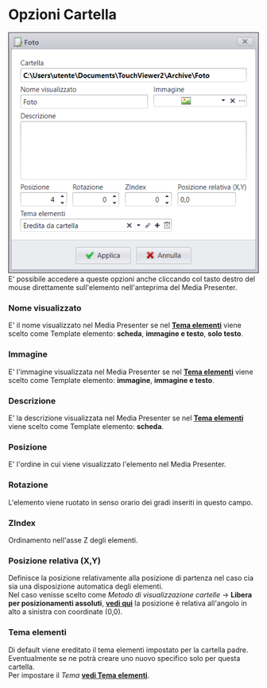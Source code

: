 # Opzioni Cartella
![](/img/folder-option.png)<br>
E' possibile accedere a queste opzioni anche cliccando col tasto destro del mouse direttamente sull'elemento nell'anteprima del Media Presenter.

### Nome visualizzato
E' il nome visualizzato nel Media Presenter se nel [__Tema elementi__](/it/media-manager/themes/theme-navigationbar.md) viene scelto come Template elemento: __scheda__, __immagine e testo__, __solo testo__.

### Immagine
E' l'immagine visualizzata nel Media Presenter se nel [__Tema elementi__](/it/media-manager/themes/theme-navigationbar.md) viene scelto come Template elemento:  __immagine__, __immagine e testo__.

### Descrizione
E' la descrizione visualizzata nel Media Presenter se nel [__Tema elementi__](/it/media-manager/themes/theme-navigationbar.md) viene scelto come Template elemento: __scheda__.

### Posizione
E' l'ordine in cui viene visualizzato l'elemento nel Media Presenter.

### Rotazione
L'elemento viene ruotato in senso orario dei gradi inseriti in questo campo.

### ZIndex
Ordinamento nell'asse Z degli elementi.

### Posizione relativa (X,Y)
Definisce la posizione relativamente alla posizione di partenza nel caso cia sia una disposizione automatica degli elementi.<br>
Nel caso venisse scelto come _Metodo di visualizzazione cartelle_ -> __Libera per posizionamenti assoluti__, [__vedi qui__](/it/media-manager/selected-folder.md) la posizione è relativa all'angolo in alto a sinistra con coordinate (0,0).

### Tema elementi
Di default viene ereditato il tema elementi impostato per la cartella padre.<br>
Eventualmente se ne potrà creare uno nuovo specifico solo per questa cartella.<br>
Per impostare il _Tema_ [__vedi Tema elementi__](/it/media-manager/themes/theme-navigationbar.md).
